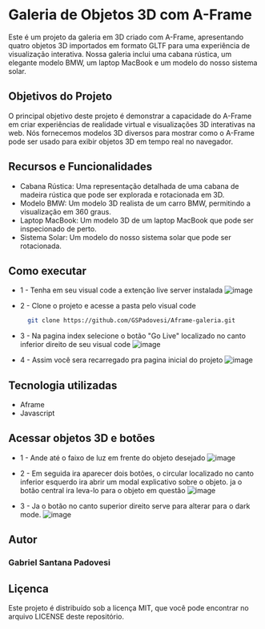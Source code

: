 # Galeria de Objetos 3D com A-Frame
Este é um projeto da galeria em 3D criado com A-Frame, apresentando quatro objetos 3D importados em formato GLTF para uma experiência de visualização interativa. Nossa galeria inclui uma cabana rústica, um elegante modelo BMW, um laptop MacBook e um modelo do nosso sistema solar.

## Objetivos do Projeto
O principal objetivo deste projeto é demonstrar a capacidade do A-Frame em criar experiências de realidade virtual e visualizações 3D interativas na web. Nós fornecemos modelos 3D diversos para mostrar como o A-Frame pode ser usado para exibir objetos 3D em tempo real no navegador.

## Recursos e Funcionalidades
* Cabana Rústica: Uma representação detalhada de uma cabana de madeira rústica que pode ser explorada e rotacionada em 3D.
* Modelo BMW: Um modelo 3D realista de um carro BMW, permitindo a visualização em 360 graus.
* Laptop MacBook: Um modelo 3D de um laptop MacBook que pode ser inspecionado de perto.
* Sistema Solar: Um modelo do nosso sistema solar que pode ser rotacionada.

## Como executar 
* 1 - Tenha em seu visual code a extenção live server instalada
  ![image](https://github.com/GSPadovesi/Aframe-galeria/assets/73147378/81f77304-b57e-4632-aa01-795caef7769a)
* 2 - Clone o projeto e acesse a pasta pelo visual code
  ```bash
    git clone https://github.com/GSPadovesi/Aframe-galeria.git
  ```
* 3 - Na pagina index selecione o botão "Go Live" localizado no canto inferior direito de seu visual code
   ![image](https://github.com/GSPadovesi/Aframe-galeria/assets/73147378/8b1080fd-2c59-4bc3-b00c-9c8683868927)

* 4 - Assim você sera recarregado pra pagina inicial do projeto
  ![image](https://github.com/GSPadovesi/Aframe-galeria/assets/73147378/2841bc9b-9c65-4c33-80ef-82a897a97683)
 
 ## Tecnologia utilizadas
 * Aframe
 * Javascript

## Acessar objetos 3D e botões
  * 1 - Ande até o faixo de luz em frente do objeto desejado
      ![image](https://github.com/GSPadovesi/Aframe-galeria/assets/73147378/a21b4f78-066b-4cb5-9908-bbecbbdf6969)
  * 2 - Em seguida ira aparecer dois botões, o circular localizado no canto inferior esquerdo ira abrir um modal explicativo sobre o objeto. ja o botão central ira leva-lo para o objeto em questão
      ![image](https://github.com/GSPadovesi/Aframe-galeria/assets/73147378/5005927d-3925-4a81-b3ac-dc0815eaf14b)
    
  * 3 - Ja o botão no canto superior direito serve para alterar para o dark mode.
      ![image](https://github.com/GSPadovesi/Aframe-galeria/assets/73147378/bc25e945-d348-4fb3-adad-c65181dd4214)

## Autor
### Gabriel Santana Padovesi 

## Liçenca 
Este projeto é distribuído sob a licença MIT, que você pode encontrar no arquivo LICENSE deste repositório.


